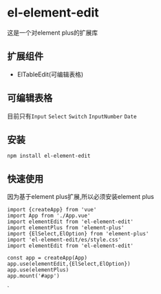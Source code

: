 # el-element-edit

这是一个对element plus的扩展库

## 扩展组件

- ElTableEdit(可编辑表格)

## 可编辑表格

目前只有`Input` `Select` `Switch` `InputNumber` `Date`

## 安装

`npm install el-element-edit`

## 快速使用
因为基于element plus扩展,所以必须安装element plus


    import {createApp} from 'vue'
    import App from './App.vue'
    import elementEdit from 'el-element-edit'
    import elementPlus from 'element-plus'
    import {ElSelect,ElOption} from 'element-plus'
    import 'el-element-edit/es/style.css'
    import elementEdit from 'el-element-edit'

    const app = createApp(App)
    app.use(elementEdit,{ElSelect,ElOption})
    app.use(elementPlus)
    app.mount('#app')

`




